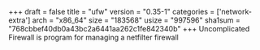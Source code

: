 +++
draft = false
title = "ufw"
version = "0.35-1"
categories = ['network-extra']
arch = "x86_64"
size = "183568"
usize = "997596"
sha1sum = "768cbbef40db0a43bc2a6441aa262c1fe842340b"
+++
Uncomplicated Firewall is program for managing a netfilter firewall
